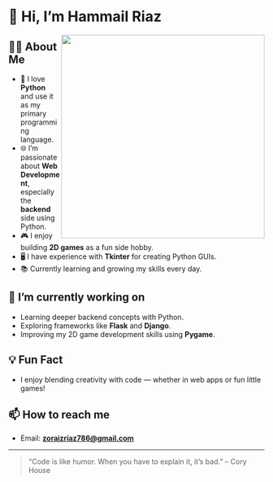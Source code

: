 # 👋 Hi, I’m Hammail Riaz

<img align="right" src="https://github-readme-stats.vercel.app/api?username=Hammail-Riaz&show_icons=true&theme=github_dark" width="400"/>

## 👨‍💻 About Me

- 🐍 I love **Python** and use it as my primary programming language.
- 🌐 I’m passionate about **Web Development**, especially the **backend** side using Python.
- 🎮 I enjoy building **2D games** as a fun side hobby.
- 🖥️ I have experience with **Tkinter** for creating Python GUIs.
- 📚 Currently learning and growing my skills every day.

## 🔭 I’m currently working on
- Learning deeper backend concepts with Python.
- Exploring frameworks like **Flask** and **Django**.
- Improving my 2D game development skills using **Pygame**.

## 💡 Fun Fact
- I enjoy blending creativity with code — whether in web apps or fun little games!

## 📫 How to reach me
- Email: **zoraizriaz786@gmail.com**

---

> “Code is like humor. When you have to explain it, it’s bad.” – Cory House
